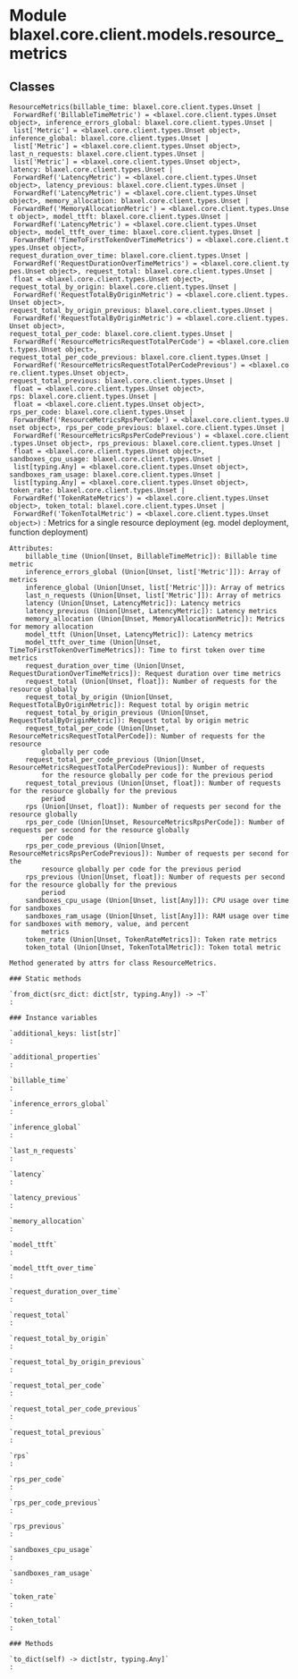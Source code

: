 Module blaxel.core.client.models.resource_metrics
=================================================

Classes
-------

`ResourceMetrics(billable_time: blaxel.core.client.types.Unset | ForwardRef('BillableTimeMetric') = <blaxel.core.client.types.Unset object>, inference_errors_global: blaxel.core.client.types.Unset | list['Metric'] = <blaxel.core.client.types.Unset object>, inference_global: blaxel.core.client.types.Unset | list['Metric'] = <blaxel.core.client.types.Unset object>, last_n_requests: blaxel.core.client.types.Unset | list['Metric'] = <blaxel.core.client.types.Unset object>, latency: blaxel.core.client.types.Unset | ForwardRef('LatencyMetric') = <blaxel.core.client.types.Unset object>, latency_previous: blaxel.core.client.types.Unset | ForwardRef('LatencyMetric') = <blaxel.core.client.types.Unset object>, memory_allocation: blaxel.core.client.types.Unset | ForwardRef('MemoryAllocationMetric') = <blaxel.core.client.types.Unset object>, model_ttft: blaxel.core.client.types.Unset | ForwardRef('LatencyMetric') = <blaxel.core.client.types.Unset object>, model_ttft_over_time: blaxel.core.client.types.Unset | ForwardRef('TimeToFirstTokenOverTimeMetrics') = <blaxel.core.client.types.Unset object>, request_duration_over_time: blaxel.core.client.types.Unset | ForwardRef('RequestDurationOverTimeMetrics') = <blaxel.core.client.types.Unset object>, request_total: blaxel.core.client.types.Unset | float = <blaxel.core.client.types.Unset object>, request_total_by_origin: blaxel.core.client.types.Unset | ForwardRef('RequestTotalByOriginMetric') = <blaxel.core.client.types.Unset object>, request_total_by_origin_previous: blaxel.core.client.types.Unset | ForwardRef('RequestTotalByOriginMetric') = <blaxel.core.client.types.Unset object>, request_total_per_code: blaxel.core.client.types.Unset | ForwardRef('ResourceMetricsRequestTotalPerCode') = <blaxel.core.client.types.Unset object>, request_total_per_code_previous: blaxel.core.client.types.Unset | ForwardRef('ResourceMetricsRequestTotalPerCodePrevious') = <blaxel.core.client.types.Unset object>, request_total_previous: blaxel.core.client.types.Unset | float = <blaxel.core.client.types.Unset object>, rps: blaxel.core.client.types.Unset | float = <blaxel.core.client.types.Unset object>, rps_per_code: blaxel.core.client.types.Unset | ForwardRef('ResourceMetricsRpsPerCode') = <blaxel.core.client.types.Unset object>, rps_per_code_previous: blaxel.core.client.types.Unset | ForwardRef('ResourceMetricsRpsPerCodePrevious') = <blaxel.core.client.types.Unset object>, rps_previous: blaxel.core.client.types.Unset | float = <blaxel.core.client.types.Unset object>, sandboxes_cpu_usage: blaxel.core.client.types.Unset | list[typing.Any] = <blaxel.core.client.types.Unset object>, sandboxes_ram_usage: blaxel.core.client.types.Unset | list[typing.Any] = <blaxel.core.client.types.Unset object>, token_rate: blaxel.core.client.types.Unset | ForwardRef('TokenRateMetrics') = <blaxel.core.client.types.Unset object>, token_total: blaxel.core.client.types.Unset | ForwardRef('TokenTotalMetric') = <blaxel.core.client.types.Unset object>)`
:   Metrics for a single resource deployment (eg. model deployment, function deployment)
    
    Attributes:
        billable_time (Union[Unset, BillableTimeMetric]): Billable time metric
        inference_errors_global (Union[Unset, list['Metric']]): Array of metrics
        inference_global (Union[Unset, list['Metric']]): Array of metrics
        last_n_requests (Union[Unset, list['Metric']]): Array of metrics
        latency (Union[Unset, LatencyMetric]): Latency metrics
        latency_previous (Union[Unset, LatencyMetric]): Latency metrics
        memory_allocation (Union[Unset, MemoryAllocationMetric]): Metrics for memory allocation
        model_ttft (Union[Unset, LatencyMetric]): Latency metrics
        model_ttft_over_time (Union[Unset, TimeToFirstTokenOverTimeMetrics]): Time to first token over time metrics
        request_duration_over_time (Union[Unset, RequestDurationOverTimeMetrics]): Request duration over time metrics
        request_total (Union[Unset, float]): Number of requests for the resource globally
        request_total_by_origin (Union[Unset, RequestTotalByOriginMetric]): Request total by origin metric
        request_total_by_origin_previous (Union[Unset, RequestTotalByOriginMetric]): Request total by origin metric
        request_total_per_code (Union[Unset, ResourceMetricsRequestTotalPerCode]): Number of requests for the resource
            globally per code
        request_total_per_code_previous (Union[Unset, ResourceMetricsRequestTotalPerCodePrevious]): Number of requests
            for the resource globally per code for the previous period
        request_total_previous (Union[Unset, float]): Number of requests for the resource globally for the previous
            period
        rps (Union[Unset, float]): Number of requests per second for the resource globally
        rps_per_code (Union[Unset, ResourceMetricsRpsPerCode]): Number of requests per second for the resource globally
            per code
        rps_per_code_previous (Union[Unset, ResourceMetricsRpsPerCodePrevious]): Number of requests per second for the
            resource globally per code for the previous period
        rps_previous (Union[Unset, float]): Number of requests per second for the resource globally for the previous
            period
        sandboxes_cpu_usage (Union[Unset, list[Any]]): CPU usage over time for sandboxes
        sandboxes_ram_usage (Union[Unset, list[Any]]): RAM usage over time for sandboxes with memory, value, and percent
            metrics
        token_rate (Union[Unset, TokenRateMetrics]): Token rate metrics
        token_total (Union[Unset, TokenTotalMetric]): Token total metric
    
    Method generated by attrs for class ResourceMetrics.

    ### Static methods

    `from_dict(src_dict: dict[str, typing.Any]) ‑> ~T`
    :

    ### Instance variables

    `additional_keys: list[str]`
    :

    `additional_properties`
    :

    `billable_time`
    :

    `inference_errors_global`
    :

    `inference_global`
    :

    `last_n_requests`
    :

    `latency`
    :

    `latency_previous`
    :

    `memory_allocation`
    :

    `model_ttft`
    :

    `model_ttft_over_time`
    :

    `request_duration_over_time`
    :

    `request_total`
    :

    `request_total_by_origin`
    :

    `request_total_by_origin_previous`
    :

    `request_total_per_code`
    :

    `request_total_per_code_previous`
    :

    `request_total_previous`
    :

    `rps`
    :

    `rps_per_code`
    :

    `rps_per_code_previous`
    :

    `rps_previous`
    :

    `sandboxes_cpu_usage`
    :

    `sandboxes_ram_usage`
    :

    `token_rate`
    :

    `token_total`
    :

    ### Methods

    `to_dict(self) ‑> dict[str, typing.Any]`
    :